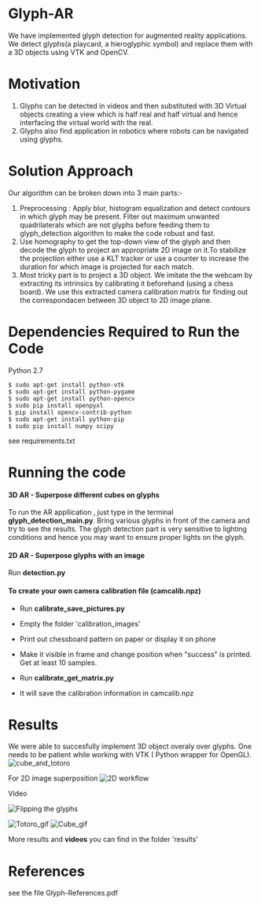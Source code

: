 # Glyph-AR
We have implemented glyph detection for augmented reality applications. We detect glyphs(a playcard, a hieroglyphic symbol) and replace them with a 3D objects using VTK and OpenCV.

# Motivation 
1) Glyphs can be detected in videos and then substituted with 3D Virtual objects creating a view which is half real and half virtual and hence interfacing the virtual world with the real.
2) Glyphs also find application in robotics where robots can be navigated using glyphs. 

# Solution Approach
Our algorithm can be broken down into 3 main parts:-
1) Preprocessing : Apply blur, histogram equalization and detect contours in which glyph may be present. Filter out maximum unwanted quadrilaterals which are not glyphs before feeding them to glyph_detection algorithm to make the code robust and fast.
2) Use homography to get the top-down view of the glyph and then decode the glyph to project an appropriate 2D image on it.To stabilize the projection either use a KLT tracker or use a counter to increase the duration for which image is projected for each match.
3) Most tricky part is to project a 3D object. We imitate the the webcam by extracting its intrinsics by calibrating it beforehand (using a chess board). We use this extracted camera calibration matrix for finding out the correspondacen between 3D object to 2D image plane.

# Dependencies Required to Run the Code
Python 2.7
```
$ sudo apt-get install python-vtk
$ sudo apt-get install python-pygame
$ sudo apt-get install python-opencv
$ sudo pip install openpyxl
$ pip install opencv-contrib-python
$ sudo apt-get install python-pip  
$ sudo pip install numpy scipy
```
see requirements.txt

# Running the code
#### 3D AR - Superpose different cubes on glyphs
To run the AR appllication , just type in the terminal **glyph_detection_main.py**. Bring various glyphs in front of the camera and try to see the results. The glyph detection part is very sensitive to lighting conditions and hence you may want to ensure proper lights on the glyph.

#### 2D AR - Superpose glyphs with an image
Run **detection.py**

#### To create your own camera calibration file (camcalib.npz)
* Run **calibrate_save_pictures.py**
* Empty the folder 'calibration_images'
* Print out chessboard pattern on paper or display it on phone
* Make it visible in frame and change position when "success" is printed. Get at least 10 samples.

* Run **calibrate_get_matrix.py**
* It will save the calibration information in camcalib.npz

# Results 
We were able to succesfully implement 3D object overaly over glyphs. One needs to be patient while working with VTK ( Python wrapper for OpenGL).
![cube_and_totoro](https://user-images.githubusercontent.com/25552500/39655961-5aaeee86-501a-11e8-8877-7c895729464a.png)

For 2D image superposition
![2D workflow](https://github.com/mohit-madan/glyph-AR/blob/master/results/2D_detection_workflow.png)

Video

![Flipping the glyphs](https://github.com/mohit-madan/glyph-AR/blob/master/results/demo2_flipping.gif)

![Totoro_gif](https://github.com/mohit-madan/glyph-AR/blob/master/results/totoro.gif) ![Cube_gif](https://github.com/mohit-madan/glyph-AR/blob/master/results/cube.gif)

More results and **videos** you can find in the folder 'results'


# References
see the file Glyph-References.pdf
